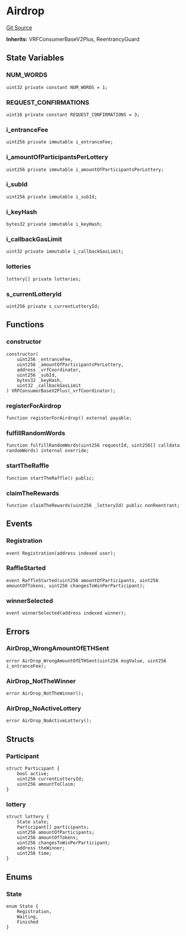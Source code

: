 # Airdrop
[Git Source](https://github.com/DappScout/LotteryProtocol/blob/d06d5c19c0b7001cdfe05f4c06564baf0fabf5d8/src/AirdropContract.sol)

**Inherits:**
VRFConsumerBaseV2Plus, ReentrancyGuard


## State Variables
### NUM_WORDS

```solidity
uint32 private constant NUM_WORDS = 1;
```


### REQUEST_CONFIRMATIONS

```solidity
uint16 private constant REQUEST_CONFIRMATIONS = 3;
```


### i_entranceFee

```solidity
uint256 private immutable i_entranceFee;
```


### i_amountOfParticipantsPerLottery

```solidity
uint256 private immutable i_amountOfParticipantsPerLottery;
```


### i_subId

```solidity
uint256 private immutable i_subId;
```


### i_keyHash

```solidity
bytes32 private immutable i_keyHash;
```


### i_callbackGasLimit

```solidity
uint32 private immutable i_callbackGasLimit;
```


### lotteries

```solidity
lottery[] private lotteries;
```


### s_currentLotteryId

```solidity
uint256 private s_currentLotteryId;
```


## Functions
### constructor


```solidity
constructor(
    uint256 _entranceFee,
    uint256 _amountOfParticipantsPerLottery,
    address _vrfCoordinator,
    uint256 _subId,
    bytes32 _keyHash,
    uint32 _callbackGasLimit
) VRFConsumerBaseV2Plus(_vrfCoordinator);
```

### registerForAirdrop


```solidity
function registerForAirdrop() external payable;
```

### fulfillRandomWords


```solidity
function fulfillRandomWords(uint256 requestId, uint256[] calldata randomWords) internal override;
```

### startTheRaffle


```solidity
function startTheRaffle() public;
```

### claimTheRewards


```solidity
function claimTheRewards(uint256 _lotteryId) public nonReentrant;
```

## Events
### Registration

```solidity
event Registration(address indexed user);
```

### RaffleStarted

```solidity
event RaffleStarted(uint256 amountOfParticipants, uint256 amountOfTokens, uint256 changesToWinPerParticipant);
```

### winnerSelected

```solidity
event winnerSelected(address indexed winner);
```

## Errors
### AirDrop_WrongAmountOfETHSent

```solidity
error AirDrop_WrongAmountOfETHSent(uint256 msgValue, uint256 i_entranceFee);
```

### AirDrop_NotTheWinner

```solidity
error AirDrop_NotTheWinner();
```

### AirDrop_NoActiveLottery

```solidity
error AirDrop_NoActiveLottery();
```

## Structs
### Participant

```solidity
struct Participant {
    bool active;
    uint256 currentLotteryId;
    uint256 amountToClaim;
}
```

### lottery

```solidity
struct lottery {
    State state;
    Participant[] participants;
    uint256 amountOfParticipants;
    uint256 amountOfTokens;
    uint256 changesToWinPerParticipant;
    address theWinner;
    uint256 time;
}
```

## Enums
### State

```solidity
enum State {
    Registration,
    Waiting,
    Finished
}
```

